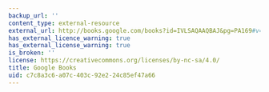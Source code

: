```yaml
---
backup_url: ''
content_type: external-resource
external_url: http://books.google.com/books?id=IVLSAQAAQBAJ&pg=PA169#v=onepage
has_external_licence_warning: true
has_external_license_warning: true
is_broken: ''
license: https://creativecommons.org/licenses/by-nc-sa/4.0/
title: Google Books
uid: c7c8a3c6-a07c-403c-92e2-24c85ef47a66
---
```

